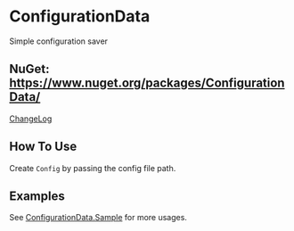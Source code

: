 # ConfigurationData
Simple configuration saver

## NuGet: https://www.nuget.org/packages/ConfigurationData/

[ChangeLog](doc/CHANGELOG.md)

## How To Use
Create `Config` by passing the config file path.

## Examples

See [ConfigurationData.Sample](ConfigurationData.Sample) for more usages.